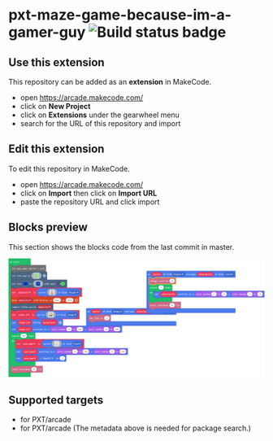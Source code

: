 # pxt-maze-game-because-im-a-gamer-guy ![Build status badge](https://github.com/hensun111/pxt-maze-game-because-im-a-gamer-guy/workflows/MakeCode/badge.svg)



## Use this extension

This repository can be added as an **extension** in MakeCode.

* open https://arcade.makecode.com/
* click on **New Project**
* click on **Extensions** under the gearwheel menu
* search for the URL of this repository and import

## Edit this extension

To edit this repository in MakeCode.

* open https://arcade.makecode.com/
* click on **Import** then click on **Import URL**
* paste the repository URL and click import

## Blocks preview

This section shows the blocks code from the last commit in master.

![A rendered view of the blocks](https://github.com/hensun111/pxt-maze-game-because-im-a-gamer-guy/raw/master/.makecode/blocks.png)

## Supported targets

* for PXT/arcade
* for PXT/arcade
(The metadata above is needed for package search.)

